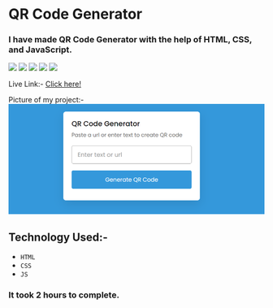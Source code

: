 # QR Code Generator
 ### I have made QR Code Generator with the help of HTML, CSS, and JavaScript.


![](https://img.shields.io/badge/Project-10-pink)
 ![](https://img.shields.io/badge/JS-Project-yellow)
![](https://img.shields.io/badge/HTML-5-orange)
 ![](https://img.shields.io/badge/CSS-3-blue)
 ![](https://img.shields.io/badge/LCO-Hitesh%20Sir-p)

Live Link:- [Click here!](https://amarjeet-qr-code-generator.netlify.app/)

Picture of my project:-
![](./image/image.png)

## Technology Used:-
  - ` HTML ` 
  - ` CSS ` 
  - ` JS ` 


### It took 2 hours to complete.